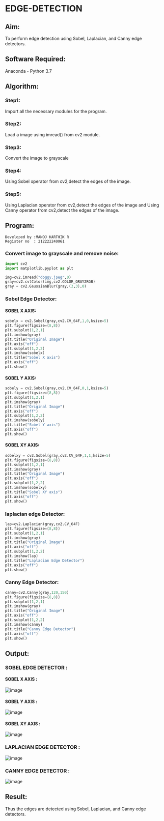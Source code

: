 # EDGE-DETECTION
## Aim:
To perform edge detection using Sobel, Laplacian, and Canny edge detectors.

## Software Required:
Anaconda - Python 3.7

## Algorithm:
### Step1:
Import all the necessary modules for the program.

### Step2:
Load a image using imread() from cv2 module.

### Step3:
Convert the image to grayscale

### Step4:
Using Sobel operator from cv2,detect the edges of the image.

### Step5:

Using Laplacian operator from cv2,detect the edges of the image and Using Canny operator from cv2,detect the edges of the image.

## Program:
```
Developed by :MANOJ KARTHIK R
Register no  : 212222240061
```

### Convert image to grayscale and remove noise:
```python
import cv2
import matplotlib.pyplot as plt

img=cv2.imread("doggy.jpeg",0)
gray=cv2.cvtColor(img,cv2.COLOR_GRAY2RGB)
gray = cv2.GaussianBlur(gray,(3,3),0)
```

### Sobel Edge Detector:
#### SOBEL X AXIS: 
```python
sobelx = cv2.Sobel(gray,cv2.CV_64F,1,0,ksize=5)
plt.figure(figsize=(8,8))
plt.subplot(1,2,1)
plt.imshow(gray)
plt.title("Original Image")
plt.axis("off")
plt.subplot(1,2,2)
plt.imshow(sobelx)
plt.title("Sobel X axis")
plt.axis("off")
plt.show()
```

#### SOBEL Y AXIS:
```python 
sobely = cv2.Sobel(gray,cv2.CV_64F,0,1,ksize=5)
plt.figure(figsize=(8,8))
plt.subplot(1,2,1)
plt.imshow(gray)
plt.title("Original Image")
plt.axis("off")
plt.subplot(1,2,2)
plt.imshow(sobely)
plt.title("Sobel Y axis")
plt.axis("off")
plt.show()
```

#### SOBEL XY AXIS: 
```python 
sobelxy = cv2.Sobel(gray,cv2.CV_64F,1,1,ksize=5)
plt.figure(figsize=(8,8))
plt.subplot(1,2,1)
plt.imshow(gray)
plt.title("Original Image")
plt.axis("off")
plt.subplot(1,2,2)
plt.imshow(sobelxy)
plt.title("Sobel XY axis")
plt.axis("off")
plt.show()
```

### laplacian edge Detector:
```python
lap=cv2.Laplacian(gray,cv2.CV_64F)
plt.figure(figsize=(8,8))
plt.subplot(1,2,1)
plt.imshow(gray)
plt.title("Original Image")
plt.axis("off")
plt.subplot(1,2,2)
plt.imshow(lap)
plt.title("Laplacian Edge Detector")
plt.axis("off")
plt.show()
```

### Canny Edge Detector:
```python 
canny=cv2.Canny(gray,120,150)
plt.figure(figsize=(8,8))
plt.subplot(1,2,1)
plt.imshow(gray)
plt.title("Original Image")
plt.axis("off")
plt.subplot(1,2,2)
plt.imshow(canny)
plt.title("Canny Edge Detector")
plt.axis("off")
plt.show()
```

## Output:
### SOBEL EDGE DETECTOR :
#### SOBEL X AXIS :
![image](https://github.com/Manojrathinavelu/EDGE-DETECTION/assets/119560395/31effa7e-7403-450a-8680-06ec64c7b963)

#### SOBEL Y AXIS :
![image](https://github.com/Manojrathinavelu/EDGE-DETECTION/assets/119560395/7d047e7e-680e-458e-85db-934ba7047965)


#### SOBEL XY AXIS :
![image](https://github.com/Manojrathinavelu/EDGE-DETECTION/assets/119560395/37693805-50a7-4d93-926d-9a8acecdb587)


### LAPLACIAN EDGE DETECTOR :
![image](https://github.com/Manojrathinavelu/EDGE-DETECTION/assets/119560395/3b05eb6e-04d6-452f-a74e-bf2fa1fb7d11)


### CANNY EDGE DETECTOR :
![image](https://github.com/Manojrathinavelu/EDGE-DETECTION/assets/119560395/4eb32a73-8828-4c73-8603-34c3f06fc26f)


## Result:
Thus the edges are detected using Sobel, Laplacian, and Canny edge detectors.
